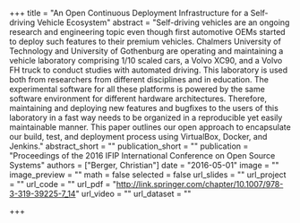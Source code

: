 +++
title = "An Open Continuous Deployment Infrastructure for a Self-driving Vehicle Ecosystem"
abstract = "Self-driving vehicles are an ongoing research and engineering topic even though first automotive OEMs started to deploy such features to their premium vehicles. Chalmers University of Technology and University of Gothenburg are operating and maintaining a vehicle laboratory comprising 1/10 scaled cars, a Volvo XC90, and a Volvo FH truck to conduct studies with automated driving. This laboratory is used both from researchers from different disciplines and in education. The experimental software for all these platforms is powered by the same software environment for different hardware architectures. Therefore, maintaining and deploying new features and bugfixes to the users of this laboratory in a fast way needs to be organized in a reproducible yet easily maintainable manner. This paper outlines our open approach to encapsulate our build, test, and deployment process using VirtualBox, Docker, and Jenkins."
abstract_short = ""
publication_short = ""
publication = "Proceedings of the 2016 IFIP International Conference on Open Source Systems"
authors = ["Berger, Christian"]
date = "2016-05-01"
image = ""
image_preview = ""
math = false
selected = false
url_slides = ""
url_project = ""
url_code = ""
url_pdf = "http://link.springer.com/chapter/10.1007/978-3-319-39225-7_14"
url_video = ""
url_dataset = ""

+++
